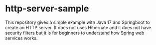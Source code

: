 # http-server-sample
This repository gives a simple example with Java 17 and Springboot to create an HTTP server. It does not uses Hibernate and it does not have security filters but it is for beginners to understand how Spring web services works.
